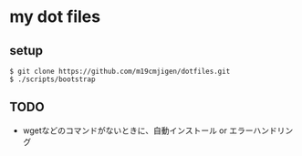 # my dot files

## setup
```
$ git clone https://github.com/m19cmjigen/dotfiles.git
$ ./scripts/bootstrap
```

## TODO
* wgetなどのコマンドがないときに、自動インストール or エラーハンドリング 
